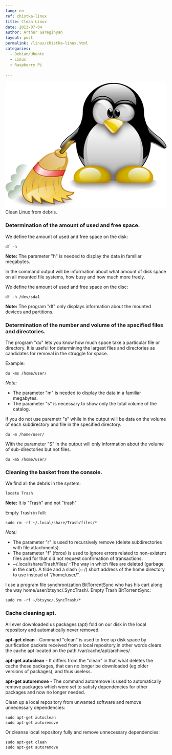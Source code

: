 ```yaml
---
lang: en
ref: chistka-linux
title: Clean Linux
date: 2013-07-04
author: Arthur Gareginyan
layout: post
permalink: /linux/chistka-linux.html
categories:
  - Debian/Ubuntu
  - Linux
  - Raspberry Pi

---
```


![thumb](/images/thumbnail/Clean-linux.png)
Clean Linux from debris.
 

### Determination of the amount of used and free space.

We define the amount of used and free space on the disk:

```
df -h
```

**Note:**
The parameter "h" is needed to display the data in familiar megabytes.

In the command output will be information about what amount of disk space on all mounted file systems, how busy and how much more freely.

We define the amount of used and free space on the disc:

```
df -h /dev/sda1
```

**Note:**
The program "df" only displays information about the mounted devices and partitions.


### Determination of the number and volume of the specified files and directories.

The program "du" lets you know how much space take a particular file or directory. It is useful for determining the largest files and directories as candidates for removal in the struggle for space.

Example:

```
du -ms /home/user/
```

*Note:*

* The parameter "m" is needed to display the data in a familiar megabytes. 
* The parameter "s" is necessary to show only the total volume of the catalog.

If you do not use paremetr "s" while in the output will be data on the volume of each subdirectory and file in the specified directory.

```
du -m /home/user/
```

With the parameter "S" in the output will only information about the volume of sub-directories but not files. 

```
du -mS /home/user/
```


### Cleaning the basket from the console.

We find all the debris in the system:

```
locate Trash
```

**Note:**
It is "Trash" and not "trash"

Empty Trash in full:

```
sudo rm -rf ~/.local/share/Trash/files/*
```

*Note:*

* The parameter "r" is used to recursively remove (delete subdirectories with file attachments). 
* The parameter "f" (force) is used to ignore errors related to non-existent files and for that did not request confirmation of transactions.
* ~/.local/share/Trash/files/ –The way in which files are deleted (garbage in the cart). A tilde and a slash (~ /) short address of the home directory to use instead of “/home/user/”.

I use a program file synchronization BitTorrentSync who has his cart along the way home/user/btsync/.SyncTrash/.
Empty Trash BitTorrentSync:

```
sudo rm -rf ~/btsync/.SyncTrash/*
```


### Cache cleaning apt.

All ever downloaded us packages (apt) fold on our disk in the local repository and automatically never removed.

**apt-get clean** - Command "clean" is used to free up disk space by purification packets received from a local repository,in other words clears the cache apt located on the path /var/cache/apt/archives/

**apt-get autoclean** - It differs from the "clean" in that what deletes the cache those packages, that can no longer be downloaded (eg older versions of packages), and thus useless.

**apt-get autoremove** - The command autoremove  is used to  automatically remove packages which were set to satisfy dependencies for other packages and  now no longer needed.

Clean up a local repository from unwanted software and remove unnecessary dependencies:

```
sudo apt-get autoclean
sudo apt-get autoremove
```

Or cleanse local repository fully and remove unnecessary dependencies:

```
sudo apt-get clean
sudo apt-get autoremove
```
